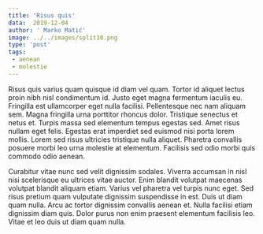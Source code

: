 ```yaml
---
title: 'Risus quis'
data:  2019-12-04
author: ' Marko Matić'
image: ../../images/split10.png
type: 'post'
tags:
 - aenean
 - molestie
---
```

Risus quis varius quam quisque id diam vel quam. Tortor id aliquet lectus proin nibh nisl condimentum id. Justo eget magna fermentum iaculis eu. Fringilla est ullamcorper eget nulla facilisi. Pellentesque nec nam aliquam sem. Magna fringilla urna porttitor rhoncus dolor. Tristique senectus et netus et. Turpis massa sed elementum tempus egestas sed. Amet risus nullam eget felis. Egestas erat imperdiet sed euismod nisi porta lorem mollis. Lorem sed risus ultricies tristique nulla aliquet. Pharetra convallis posuere morbi leo urna molestie at elementum. Facilisis sed odio morbi quis commodo odio aenean.

Curabitur vitae nunc sed velit dignissim sodales. Viverra accumsan in nisl nisi scelerisque eu ultrices vitae auctor. Enim blandit volutpat maecenas volutpat blandit aliquam etiam. Varius vel pharetra vel turpis nunc eget. Sed risus pretium quam vulputate dignissim suspendisse in est. Duis ut diam quam nulla. Arcu ac tortor dignissim convallis aenean et. Nulla facilisi etiam dignissim diam quis. Dolor purus non enim praesent elementum facilisis leo. Vitae et leo duis ut diam quam nulla.